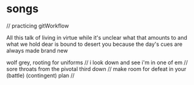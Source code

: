 # songs
// practicing gitWorkflow 

All this talk of living in virtue
while it's unclear what that amounts to 
and what we hold dear is bound to desert you
because the day's cues are always made brand new

wolf grey, rooting for uniforms //
i look down and see i'm in one of em //
sore throats from the pivotal third down //
make room for defeat in your (battle) (contingent) plan //

